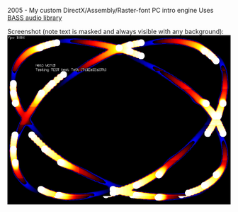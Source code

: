 2005 - My custom DirectX/Assembly/Raster-font PC intro engine
Uses [BASS audio library](http://www.un4seen.com)

Screenshot (note text is masked and always visible with any background):
![Screenshot1](/_screenshots/1.png)
